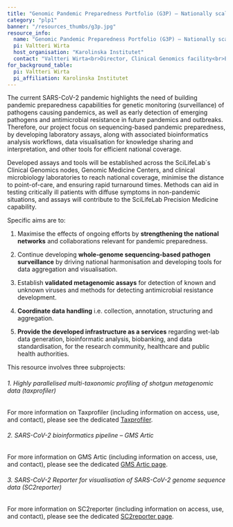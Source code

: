 ```yaml
---
title: "Genomic Pandemic Preparedness Portfolio (G3P) – Nationally scalable genomics portfolio for detection and surveillance of viral outbreaks"
category: "plp1"
banner: "/resources_thumbs/g3p.jpg"
resource_info:
  name: "Genomic Pandemic Preparedness Portfolio (G3P) – Nationally scalable genomics portfolio for detection and surveillance of viral outbreaks"
  pi: Valtteri Wirta
  host_organisation: "Karolinska Institutet"
  contact: "Valtteri Wirta<br>Director, Clinical Genomics facility<br>Email: [valtteri.wirta@ki.se](mailto:valtteri.wirta@ki.se)"
for_background_table:
  pi: Valtteri Wirta
  pi_affiliation: Karolinska Institutet
---
```


The current SARS-CoV-2 pandemic highlights the need of building pandemic preparedness capabilities for genetic monitoring (surveillance) of pathogens causing pandemics, as well as early detection of emerging pathogens and antimicrobial resistance in future pandemics and outbreaks. Therefore, our project focus on sequencing-based pandemic preparedness, by developing laboratory assays, along with associated bioinformatics analysis workflows, data visualisation for knowledge sharing and interpretation, and other tools for efficient national coverage.

Developed assays and tools will be established across the SciLifeLab´s Clinical Genomics nodes, Genomic Medicine Centers, and clinical microbiology laboratories to reach national coverage, minimise the distance to point-of-care, and ensuring rapid turnaround times. Methods can aid in testing critically ill patients with diffuse symptoms in non-pandemic situations, and assays will contribute to the SciLifeLab Precision Medicine capability.

Specific aims are to:

1. Maximise the effects of ongoing efforts by <b>strengthening the national networks</b> and collaborations relevant for pandemic preparedness.

2. Continue developing <b>whole-genome sequencing-based pathogen surveillance</b> by driving national harmonisation and developing tools for data aggregation and visualisation.

3. Establish <b>validated metagenomic assays</b> for detection of known and unknown viruses and methods for detecting antimicrobial resistance development.

4. <b>Coordinate data handling</b> i.e. collection, annotation, structuring and aggregation.

5. <b>Provide the developed infrastructure as a services</b> regarding wet-lab data generation, bioinformatic analysis, biobanking, and data standardisation, for the research community, healthcare and public health authorities.

This resource involves three subprojects:

###### 1. Highly parallelised multi-taxonomic profiling of shotgun metagenomic data (taxprofiler)

For more information on Taxprofiler (including information on access, use, and contact), please see the dedicated [Taxprofiler](/resources-subprojects/taxprofiler/).

###### 2. SARS-CoV-2 bioinformatics pipeline – GMS Artic

For more information on GMS Artic (including information on access, use, and contact), please see the dedicated [GMS Artic page](/resources-subprojects/gms-artic/).

###### 3. SARS-CoV-2 Reporter for visualisation of SARS-CoV-2 genome sequence data (SC2reporter)

For more information on SC2reporter (including information on access, use, and contact), please see the dedicated [SC2reporter page](/resources-subprojects/sc2reporter/).
